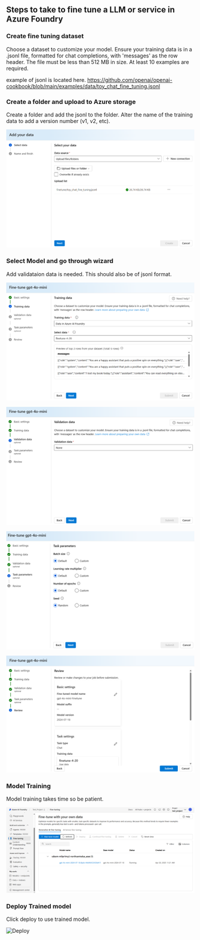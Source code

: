 

## Steps to take to fine tune a LLM or service in Azure Foundry 

### Create fine tuning dataset

Choose a dataset to customize your model. Ensure your training data is in a .jsonl file, formatted for chat completions, with 'messages' as the row header. The file must be less than 512 MB in size. At least 10 examples are required.

example of jsonl is located here. https://github.com/openai/openai-cookbook/blob/main/examples/data/toy_chat_fine_tuning.jsonl


### Create a folder and upload to Azure storage

Create a folder and add the jsonl to the folder. Alter the name of the training data to add a version number (v1, v2, etc). 

![Training Data](https://raw.githubusercontent.com/udelblue/AI/refs/heads/main/Azure%20ai%20foundry%20-%20Fine%20Tune%20Models/images/1.png)

### Select Model and go through wizard

Add validataion data is needed. This should also be of jsonl format. 

![Wizard](https://raw.githubusercontent.com/udelblue/AI/refs/heads/main/Azure%20ai%20foundry%20-%20Fine%20Tune%20Models/images/2.png)

![Wizard](https://raw.githubusercontent.com/udelblue/AI/refs/heads/main/Azure%20ai%20foundry%20-%20Fine%20Tune%20Models/images/3.png)

![Wizard](https://raw.githubusercontent.com/udelblue/AI/refs/heads/main/Azure%20ai%20foundry%20-%20Fine%20Tune%20Models/images/4.png)

![Wizard](https://raw.githubusercontent.com/udelblue/AI/refs/heads/main/Azure%20ai%20foundry%20-%20Fine%20Tune%20Models/images/5.png)

### Model Training

Model training takes time so be patient. 

![Model Training](https://raw.githubusercontent.com/udelblue/AI/refs/heads/main/Azure%20ai%20foundry%20-%20Fine%20Tune%20Models/images/6.png)

### Deploy Trained model

Click deploy to use trained model. 

![Deploy](https://raw.githubusercontent.com/udelblue/AI/refs/heads/main/Azure%20ai%20foundry%20-%20Fine%20Tune%20Models/images/7.png)